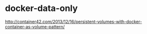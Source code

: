 # docker-data-only

http://container42.com/2013/12/16/persistent-volumes-with-docker-container-as-volume-pattern/